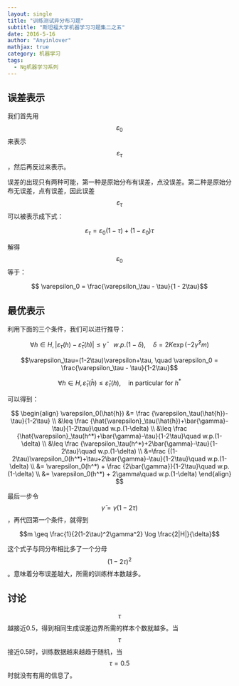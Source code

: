 ```yaml
---
layout: single
title: "训练测试异分布习题"
subtitle: "斯坦福大学机器学习习题集二之五"
date: 2016-5-16
author: "Anyinlover"
mathjax: true
category: 机器学习
tags:
  - Ng机器学习系列
---
```


## 误差表示

我们首先用$$\varepsilon_0$$来表示$$\varepsilon_\tau$$，然后再反过来表示。

误差的出现只有两种可能，第一种是原始分布有误差，点没误差。第二种是原始分布无误差，点有误差，因此误差$$\varepsilon_\tau$$可以被表示成下式：

$$\varepsilon_\tau = \varepsilon_0(1-\tau) + (1-\varepsilon_0)\tau$$

解得$$\varepsilon_0$$等于：

$$ \varepsilon_0 = \frac{\varepsilon_\tau - \tau}{1 - 2\tau}$$

## 最优表示

利用下面的三个条件，我们可以进行推导：

$$ \forall h \in H, | \varepsilon_\tau(h) - \hat{\varepsilon}_\tau(h)| \leq \bar{\gamma} \quad w.p.(1-\delta), \quad \delta=2K \exp(-2\bar{\gamma}^2m)$$

$$\varepsilon_\tau=(1-2\tau)\varepsilon+\tau, \quad \varepsilon_0 = \frac{\varepsilon_\tau - \tau}{1-2\tau}$$

$$\forall h \in H, \hat{\varepsilon}_\tau(\hat{h}) \leq \hat{\varepsilon}_\tau(h), \quad \text{in particular for }h^*$$

可以得到：

$$
\begin{align}
\varepsilon_0(\hat{h}) &= \frac {\varepsilon_\tau(\hat{h})-\tau}{1-2\tau} \\
&\leq \frac {\hat{\varepsilon}_\tau(\hat{h})+\bar{\gamma}-\tau}{1-2\tau}\quad w.p.(1-\delta) \\
&\leq \frac {\hat{\varepsilon}_\tau(h^*)+\bar{\gamma}-\tau}{1-2\tau}\quad w.p.(1-\delta) \\
&\leq \frac {\varepsilon_\tau(h^*)+2\bar{\gamma}-\tau}{1-2\tau}\quad w.p.(1-\delta) \\
&=\frac {(1-2\tau)\varepsilon_0(h^*)+\tau+2\bar{\gamma}-\tau}{1-2\tau}\quad w.p.(1-\delta) \\
&= \varepsilon_0(h^*) + \frac {2\bar{\gamma}}{1-2\tau}\quad w.p.(1-\delta) \\
&= \varepsilon_0(h^*) + 2\gamma\quad w.p.(1-\delta)
\end{align}
$$

最后一步令$$\bar{\gamma}=\gamma(1-2\tau)$$，再代回第一个条件，就得到

$$m \geq \frac{1}{2(1-2\tau)^2\gamma^2} \log \frac{2|H|}{\delta}$$

这个式子与同分布相比多了一个分母$$(1-2\tau)^2$$。意味着分布误差越大，所需的训练样本数越多。

## 讨论

$$\tau$$越接近0.5，得到相同生成误差边界所需的样本个数就越多。当$$\tau$$接近0.5时，训练数据越来越趋于随机，当$$\tau=0.5$$时就没有有用的信息了。
